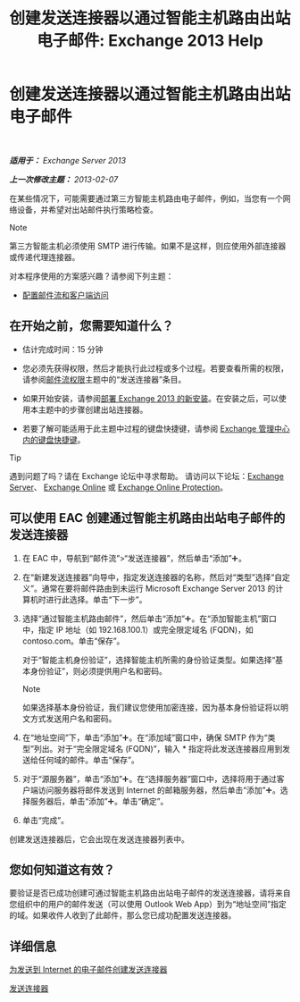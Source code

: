 ﻿---
title: '创建发送连接器以通过智能主机路由出站电子邮件: Exchange 2013 Help'
TOCTitle: 创建发送连接器以通过智能主机路由出站电子邮件
ms:assetid: 4a9ef08e-bd62-4c6b-8790-d24fb0f8f24b
ms:mtpsurl: https://technet.microsoft.com/zh-cn/library/JJ673059(v=EXCHG.150)
ms:contentKeyID: 50490481
ms.date: 01/11/2018
mtps_version: v=EXCHG.150
ms.translationtype: HT
---

# 创建发送连接器以通过智能主机路由出站电子邮件

 

_**适用于：** Exchange Server 2013_

_**上一次修改主题：** 2013-02-07_

在某些情况下，可能需要通过第三方智能主机路由电子邮件，例如，当您有一个网络设备，并希望对出站邮件执行策略检查。

> [!NOTE]  
> 第三方智能主机必须使用 SMTP 进行传输。如果不是这样，则应使用外部连接器或传递代理连接器。


对本程序使用的方案感兴趣？请参阅下列主题：

  - [配置邮件流和客户端访问](configure-mail-flow-and-client-access-exchange-2013-help.md)

## 在开始之前，您需要知道什么？

  - 估计完成时间：15 分钟

  - 您必须先获得权限，然后才能执行此过程或多个过程。若要查看所需的权限，请参阅[邮件流权限](mail-flow-permissions-exchange-2013-help.md)主题中的“发送连接器”条目。

  - 如果开始安装，请参阅[部署 Exchange 2013 的新安装](deploy-a-new-installation-of-exchange-2013-exchange-2013-help.md)。在安装之后，可以使用本主题中的步骤创建出站连接器。

  - 若要了解可能适用于此主题中过程的键盘快捷键，请参阅 [Exchange 管理中心内的键盘快捷键](keyboard-shortcuts-in-the-exchange-admin-center-exchange-online-protection-help.md)。

> [!TIP]  
> 遇到问题了吗？请在 Exchange 论坛中寻求帮助。 请访问以下论坛：<a href="https://go.microsoft.com/fwlink/p/?linkid=60612">Exchange Server</a>、 <a href="https://go.microsoft.com/fwlink/p/?linkid=267542">Exchange Online</a> 或 <a href="https://go.microsoft.com/fwlink/p/?linkid=285351">Exchange Online Protection</a>。


## 可以使用 EAC 创建通过智能主机路由出站电子邮件的发送连接器

1.  在 EAC 中，导航到“邮件流”\>“发送连接器”，然后单击“添加”![添加图标](images/JJ218640.c1e75329-d6d7-4073-a27d-498590bbb558(EXCHG.150).gif "添加图标")。

2.  在“新建发送连接器”向导中，指定发送连接器的名称，然后对“类型”选择“自定义”。通常在要将邮件路由到未运行 Microsoft Exchange Server 2013 的计算机时进行此选择。单击“下一步”。

3.  选择“通过智能主机路由邮件”，然后单击“添加”![添加图标](images/JJ218640.c1e75329-d6d7-4073-a27d-498590bbb558(EXCHG.150).gif "添加图标")。在“添加智能主机”窗口中，指定 IP 地址（如 192.168.100.1）或完全限定域名 (FQDN)，如 contoso.com。单击“保存”。
    
    对于“智能主机身份验证”，选择智能主机所需的身份验证类型。如果选择“基本身份验证”，则必须提供用户名和密码。
    
    > [!NOTE]  
    > 如果选择基本身份验证，我们建议您使用加密连接，因为基本身份验证将以明文方式发送用户名和密码。


4.  在“地址空间”下，单击“添加”![添加图标](images/JJ218640.c1e75329-d6d7-4073-a27d-498590bbb558(EXCHG.150).gif "添加图标")。在“添加域”窗口中，确保 SMTP 作为“类型”列出。对于“完全限定域名 (FQDN)”，输入 \* 指定将此发送连接器应用到发送给任何域的邮件。单击“保存”。

5.  对于“源服务器”，单击“添加”![添加图标](images/JJ218640.c1e75329-d6d7-4073-a27d-498590bbb558(EXCHG.150).gif "添加图标")。在“选择服务器”窗口中，选择将用于通过客户端访问服务器将邮件发送到 Internet 的邮箱服务器，然后单击“添加”![添加图标](images/JJ218640.c1e75329-d6d7-4073-a27d-498590bbb558(EXCHG.150).gif "添加图标")。选择服务器后，单击“添加”![添加图标](images/JJ218640.c1e75329-d6d7-4073-a27d-498590bbb558(EXCHG.150).gif "添加图标")。单击“确定”。

6.  单击“完成”。

创建发送连接器后，它会出现在发送连接器列表中。

## 您如何知道这有效？

要验证是否已成功创建可通过智能主机路由出站电子邮件的发送连接器，请将来自您组织中的用户的邮件发送（可以使用 Outlook Web App）到为“地址空间”指定的域。如果收件人收到了此邮件，那么您已成功配置发送连接器。

## 详细信息

[为发送到 Internet 的电子邮件创建发送连接器](create-a-send-connector-for-email-sent-to-the-internet-exchange-2013-help.md)

[发送连接器](send-connectors-exchange-2013-help.md)


